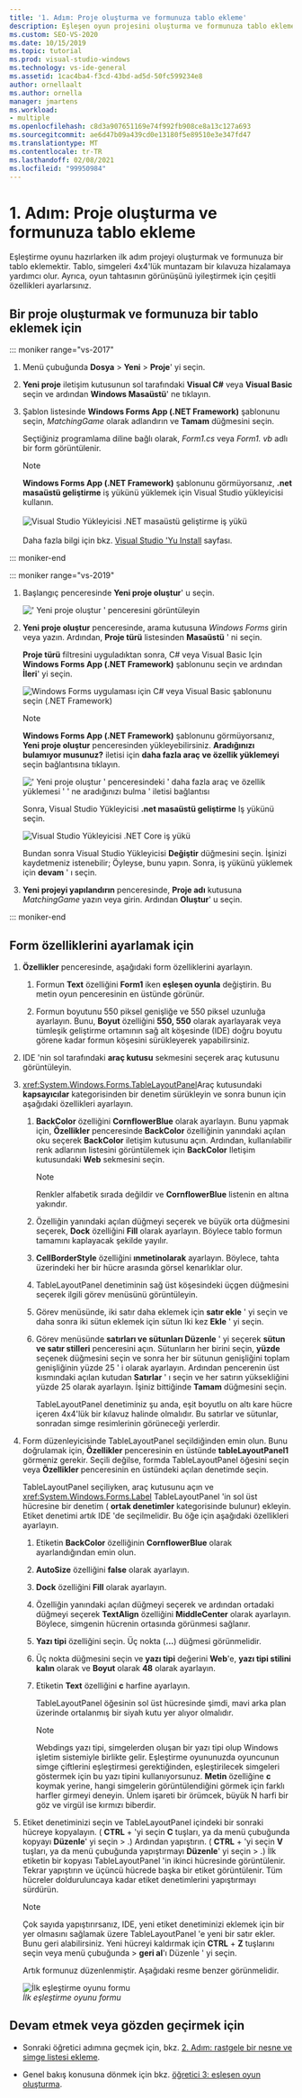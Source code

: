 ```yaml
---
title: '1. Adım: Proje oluşturma ve formunuza tablo ekleme'
description: Eşleşen oyun projesini oluşturma ve formunuza tablo ekleme hakkında bilgi edinin.
ms.custom: SEO-VS-2020
ms.date: 10/15/2019
ms.topic: tutorial
ms.prod: visual-studio-windows
ms.technology: vs-ide-general
ms.assetid: 1cac4ba4-f3cd-43bd-ad5d-50fc599234e8
author: ornellaalt
ms.author: ornella
manager: jmartens
ms.workload:
- multiple
ms.openlocfilehash: c8d3a907651169e74f992fb908ce8a13c127a693
ms.sourcegitcommit: ae6d47b09a439cd0e13180f5e89510e3e347fd47
ms.translationtype: MT
ms.contentlocale: tr-TR
ms.lasthandoff: 02/08/2021
ms.locfileid: "99950984"
---
```

# <a name="step-1-create-a-project-and-add-a-table-to-your-form"></a>1. Adım: Proje oluşturma ve formunuza tablo ekleme

Eşleştirme oyunu hazırlarken ilk adım projeyi oluşturmak ve formunuza bir tablo eklemektir. Tablo, simgeleri 4x4'lük muntazam bir kılavuza hizalamaya yardımcı olur. Ayrıca, oyun tahtasının görünüşünü iyileştirmek için çeşitli özellikleri ayarlarsınız.

## <a name="to-create-a-project-and-add-a-table-to-your-form"></a>Bir proje oluşturmak ve formunuza bir tablo eklemek için

::: moniker range="vs-2017"

1. Menü çubuğunda **Dosya** > **Yeni** > **Proje**' yi seçin.

1. **Yeni proje** iletişim kutusunun sol tarafındaki **Visual C#** veya **Visual Basic** seçin ve ardından **Windows Masaüstü**' ne tıklayın.

1. Şablon listesinde **Windows Forms App (.NET Framework)** şablonunu seçin, *MatchingGame* olarak adlandırın ve **Tamam** düğmesini seçin.

    Seçtiğiniz programlama diline bağlı olarak, *Form1.cs* veya *Form1. vb* adlı bir form görüntülenir.

   > [!NOTE]
   > **Windows Forms App (.NET Framework)** şablonunu görmüyorsanız, **.net masaüstü geliştirme** iş yükünü yüklemek için Visual Studio yükleyicisi kullanın.<br/><br/>![Visual Studio Yükleyicisi .NET masaüstü geliştirme iş yükü](../ide/media/dot-net-desktop-dev-workload.png)<br/><br/> Daha fazla bilgi için bkz. [Visual Studio 'Yu Install](../install/install-visual-studio.md) sayfası.

::: moniker-end

::: moniker range="vs-2019"

1. Başlangıç penceresinde **Yeni proje oluştur**' u seçin.

   ![' Yeni proje oluştur ' penceresini görüntüleyin](../get-started/media/vs-2019/create-new-project-dark-theme.png)

1. **Yeni proje oluştur** penceresinde, arama kutusuna *Windows Forms* girin veya yazın. Ardından, **Proje türü** listesinden **Masaüstü** ' ni seçin.

   **Proje türü** filtresini uyguladıktan sonra, C# veya Visual Basic Için **Windows Forms App (.NET Framework)** şablonunu seçin ve ardından **İleri**' yi seçin.

   ![Windows Forms uygulaması için C# veya Visual Basic şablonunu seçin (.NET Framework)](./media/create-new-project-search-winforms-filtered.png)

   > [!NOTE]
   > **Windows Forms App (.NET Framework)** şablonunu görmüyorsanız, **Yeni proje oluştur** penceresinden yükleyebilirsiniz. **Aradığınızı bulamıyor musunuz?** iletisi için **daha fazla araç ve özellik yüklemeyi** seçin bağlantısına tıklayın.
   >
   > ![' Yeni proje oluştur ' penceresindeki ' daha fazla araç ve özellik yüklemesi ' ' ne aradığınızı bulma ' iletisi bağlantısı](../get-started/media/vs-2019/not-finding-what-looking-for.png)
   >
   > Sonra, Visual Studio Yükleyicisi **.net masaüstü geliştirme** Iş yükünü seçin.
   >
   > ![Visual Studio Yükleyicisi .NET Core iş yükü](../ide/media/install-dot-net-desktop-env.png)
   >
   > Bundan sonra Visual Studio Yükleyicisi **Değiştir** düğmesini seçin. İşinizi kaydetmeniz istenebilir; Öyleyse, bunu yapın. Sonra, iş yükünü yüklemek için **devam** ' ı seçin.

1. **Yeni projeyi yapılandırın** penceresinde, **Proje adı** kutusuna *MatchingGame* yazın veya girin. Ardından **Oluştur**' u seçin.

::: moniker-end

## <a name="to-set-properties-for-a-form"></a>Form özelliklerini ayarlamak için

1. **Özellikler** penceresinde, aşağıdaki form özelliklerini ayarlayın.

   1. Formun **Text** özelliğini **Form1** iken **eşleşen oyunla** değiştirin. Bu metin oyun penceresinin en üstünde görünür.

   2. Formun boyutunu 550 piksel genişliğe ve 550 piksel uzunluğa ayarlayın. Bunu, **Boyut** özelliğini **550, 550** olarak ayarlayarak veya tümleşik geliştirme ortamının sağ alt köşesinde (IDE) doğru boyutu görene kadar formun köşesini sürükleyerek yapabilirsiniz.

2. IDE 'nin sol tarafındaki **araç kutusu** sekmesini seçerek araç kutusunu görüntüleyin.

3. <xref:System.Windows.Forms.TableLayoutPanel>Araç kutusundaki **kapsayıcılar** kategorisinden bir denetim sürükleyin ve sonra bunun için aşağıdaki özellikleri ayarlayın.

   1. **BackColor** özelliğini **CornflowerBlue** olarak ayarlayın. Bunu yapmak için, **Özellikler** penceresinde **BackColor** özelliğinin yanındaki açılan oku seçerek **BackColor** iletişim kutusunu açın.  Ardından, kullanılabilir renk adlarının listesini görüntülemek için **BackColor** Iletişim kutusundaki **Web** sekmesini seçin.

      > [!NOTE]
      > Renkler alfabetik sırada değildir ve **CornflowerBlue** listenin en altına yakındır.

   2. Özelliğin yanındaki açılan düğmeyi seçerek ve büyük orta düğmesini seçerek, **Dock** özelliğini **Fill** olarak ayarlayın. Böylece tablo formun tamamını kaplayacak şekilde yayılır.

   3. **CellBorderStyle** özelliğini **ınmetinolarak** ayarlayın. Böylece, tahta üzerindeki her bir hücre arasında görsel kenarlıklar olur.

   4. TableLayoutPanel denetiminin sağ üst köşesindeki üçgen düğmesini seçerek ilgili görev menüsünü görüntüleyin.

   5. Görev menüsünde, iki satır daha eklemek için **satır ekle** ' yi seçin ve daha sonra iki sütun eklemek için sütun Iki kez **Ekle** ' yi seçin.

   6. Görev menüsünde **satırları ve sütunları Düzenle** ' yi seçerek **sütun ve satır stilleri** penceresini açın. Sütunların her birini seçin, **yüzde** seçenek düğmesini seçin ve sonra her bir sütunun genişliğini toplam genişliğinin yüzde 25 ' i olarak ayarlayın. Ardından pencerenin üst kısmındaki açılan kutudan **Satırlar** ' ı seçin ve her satırın yüksekliğini yüzde 25 olarak ayarlayın. İşiniz bittiğinde **Tamam** düğmesini seçin.

      TableLayoutPanel denetiminiz şu anda, eşit boyutlu on altı kare hücre içeren 4x4'lük bir kılavuz halinde olmalıdır. Bu satırlar ve sütunlar, sonradan simge resimlerinin görüneceği yerlerdir.

4. Form düzenleyicisinde TableLayoutPanel seçildiğinden emin olun. Bunu doğrulamak için, **Özellikler** penceresinin en üstünde **tableLayoutPanel1** görmeniz gerekir. Seçili değilse, formda TableLayoutPanel öğesini seçin veya **Özellikler** penceresinin en üstündeki açılan denetimde seçin.

    TableLayoutPanel seçiliyken, araç kutusunu açın ve <xref:System.Windows.Forms.Label> TableLayoutPanel 'in sol üst hücresine bir denetim ( **ortak denetimler** kategorisinde bulunur) ekleyin. Etiket denetimi artık IDE 'de seçilmelidir. Bu öğe için aşağıdaki özellikleri ayarlayın.

   1. Etiketin **BackColor** özelliğinin **CornflowerBlue** olarak ayarlandığından emin olun.

   2. **AutoSize** özelliğini **false** olarak ayarlayın.

   3. **Dock** özelliğini **Fill** olarak ayarlayın.

   4. Özelliğin yanındaki açılan düğmeyi seçerek ve ardından ortadaki düğmeyi seçerek **TextAlign** özelliğini **MiddleCenter** olarak ayarlayın. Böylece, simgenin hücrenin ortasında görünmesi sağlanır.

   5. **Yazı tipi** özelliğini seçin. Üç nokta (**...**) düğmesi görünmelidir.

   6. Üç nokta düğmesini seçin ve **yazı tipi** değerini **Web**'e, **yazı tipi stilini** **kalın** olarak ve **Boyut** olarak **48** olarak ayarlayın.

   7. Etiketin **Text** özelliğini **c** harfine ayarlayın.

        TableLayoutPanel öğesinin sol üst hücresinde şimdi, mavi arka plan üzerinde ortalanmış bir siyah kutu yer alıyor olmalıdır.

       > [!NOTE]
       > Webdings yazı tipi, simgelerden oluşan bir yazı tipi olup Windows işletim sistemiyle birlikte gelir. Eşleştirme oyununuzda oyuncunun simge çiftlerini eşleştirmesi gerektiğinden, eşleştirilecek simgeleri göstermek için bu yazı tipini kullanıyorsunuz. **Metin** özelliğine **c** koymak yerine, hangi simgelerin görüntülendiğini görmek için farklı harfler girmeyi deneyin. Ünlem işareti bir örümcek, büyük N harfi bir göz ve virgül ise kırmızı biberdir.

5. Etiket denetiminizi seçin ve TableLayoutPanel içindeki bir sonraki hücreye kopyalayın. ( **CTRL** + 'yi seçin **C** tuşları, ya da menü çubuğunda kopyayı **Düzenle**' yi seçin  >  .) Ardından yapıştırın. ( **CTRL** + 'yi seçin **V** tuşları, ya da menü çubuğunda yapıştırmayı **Düzenle**' yi seçin  >  .) İlk etiketin bir kopyası TableLayoutPanel 'in ikinci hücresinde görüntülenir. Tekrar yapıştırın ve üçüncü hücrede başka bir etiket görüntülenir. Tüm hücreler dolduruluncaya kadar etiket denetimlerini yapıştırmayı sürdürün.

   > [!NOTE]
   > Çok sayıda yapıştırırsanız, IDE, yeni etiket denetiminizi eklemek için bir yer olmasını sağlamak üzere TableLayoutPanel 'e yeni bir satır ekler. Bunu geri alabilirsiniz. Yeni hücreyi kaldırmak için **CTRL** + **Z** tuşlarını seçin veya menü çubuğunda   >  **geri al**'ı Düzenle ' yi seçin.

    Artık formunuz düzenlenmiştir. Aşağıdaki resme benzer görünmelidir.

    ![İlk eşleştirme oyunu formu](../ide/media/express_tut4step1.png)<br/>*İlk eşleştirme oyunu formu*

## <a name="to-continue-or-review"></a>Devam etmek veya gözden geçirmek için

- Sonraki öğretici adımına geçmek için, bkz. [2. Adım: rastgele bir nesne ve simge listesi ekleme](../ide/step-2-add-a-random-object-and-a-list-of-icons.md).

- Genel bakış konusuna dönmek için bkz. [öğretici 3: eşleşen oyun oluşturma](../ide/tutorial-3-create-a-matching-game.md).
